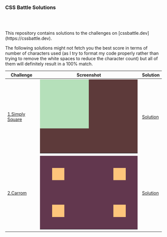 <h3>CSS Battle Solutions</h3>

<br></br>

<p>This repository contains solutions to the challenges on [cssbattle.dev](https://cssbattle.dev).</p>

<p>The following solutions might not fetch you the best score in terms of number of characters used (as I try to format my code properly rather than trying to remove the white spaces to reduce the character count) but all of them will definitely result in a 100% match.</p>

| Challenge      | Screenshot  | Solution |
| ----------- | ----------- | -------- |
| [1.Simply Square](https://cssbattle.dev/play/1) | ![image info](./assets/1.png) | [Solution](https://github.com/umang-sinha/css-battles/blob/main/001.simply-square.css) |
| [2.Carrom](https://cssbattle.dev/play/2) | ![image info](./assets/2.png) | [Solution](https://github.com/umang-sinha/css-battles/blob/main/002.carrom.css) |
